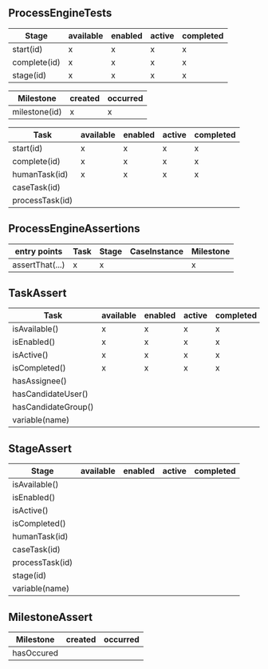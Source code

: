 ## ProcessEngineTests
  
| Stage          | available | enabled | active | completed |
|----------------|-----------|---------|--------|-----------|
| start(id)      |     x     |    x    |    x   |     x     |
| complete(id)   |     x     |    x    |    x   |     x     |
| stage(id)      |     x     |    x    |    x   |     x     |

| Milestone      | created | occurred |
|----------------|---------|----------|
| milestone(id)  |    x    |     x    |

| Task           | available | enabled | active | completed |
|----------------|-----------|---------|--------|-----------|
| start(id)      |     x     |    x    |    x   |     x     |
| complete(id)   |     x     |    x    |    x   |     x     |
| humanTask(id)  |     x     |    x    |    x   |     x     |
| caseTask(id)   |           |         |        |           |
| processTask(id)|           |         |        |           |

## ProcessEngineAssertions

| entry points    | Task | Stage | CaseInstance | Milestone |
|-----------------|------|-------|--------------|-----------|
| assertThat(...) |   x  |   x   |              |     x     |
 
## TaskAssert

| Task                | available | enabled | active | completed |
|---------------------|-----------|---------|--------|-----------|
| isAvailable()       |     x     |    x    |    x   |     x     |
| isEnabled()         |     x     |    x    |    x   |     x     |
| isActive()          |     x     |    x    |    x   |     x     |
| isCompleted()       |     x     |    x    |    x   |     x     |
| hasAssignee()       |           |         |        |           |
| hasCandidateUser()  |           |         |        |           |
| hasCandidateGroup() |           |         |        |           |
| variable(name)      |           |         |        |           |

## StageAssert

| Stage          | available | enabled | active | completed |
|----------------|-----------|---------|--------|-----------|
| isAvailable()  |           |         |        |           |
| isEnabled()    |           |         |        |           |
| isActive()     |           |         |        |           |
| isCompleted()  |           |         |        |           |
| humanTask(id)  |           |         |        |           |
| caseTask(id)   |           |         |        |           |
| processTask(id)|           |         |        |           |
| stage(id)      |           |         |        |           |
| variable(name) |           |         |        |           |

## MilestoneAssert

| Milestone  | created | occurred |
|------------|---------|----------|
| hasOccured |         |          |
